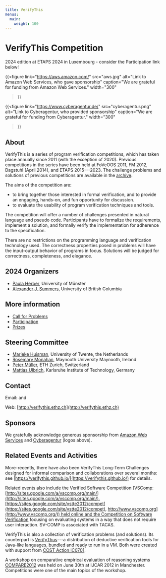 ```yaml
---
title: VerifyThis
menus: 
  main:
    weight: 100		
---
```


 
# VerifyThis Competition

2024 edition at ETAPS 2024 in Luxembourg - consider the Participation link below!

{{<figure link="https://aws.amazon.com/" 
         src="aws.jpg" alt="Link to Amazon Web Services, who gave sponsorship"
         caption="We are grateful for funding from Amazon Web Services."
         width="300"
>}}

{{<figure link="https://www.cyberagentur.de/"
          src="cyberagentur.png" alt="Link to Cyberagentur, who provided sponsorship"
          caption="We are grateful for funding from Cyberagentur."
          width="300"
>}}

## About

VerifyThis is a series of program verification competitions, which has
taken place annually since 2011 (with the exception of 2020). Previous
competitions in the series have been held at FoVeOOS 2011, FM 2012,
Dagstuhl (April 2014), and ETAPS 2015---2023. The challenge problems and
solutions of previous competitions are available in the
[archive](/archive.html).

The aims of the competition are:

-   to bring together those interested in formal verification, and to
    provide an engaging, hands-on, and fun opportunity for discussion.
-   to evaluate the usability of program verification techniques and
    tools.

The competition will offer a number of challenges presented in
natural language and pseudo code. Participants have to formalize the
requirements, implement a solution, and formally verify the
implementation for adherence to the specification.

There are no restrictions on the programming language and
verification technology used. The correctness properties posed in
problems will have the input-output behavior of programs in focus.
Solutions will be judged for correctness, completeness, and elegance. 

## 2024 Organizers

-   [Paula Herber](https://www.uni-muenster.de/EmbSys/team/herber/), University of Münster
-   [Alexander J. Summers](https://www.cs.ubc.ca/~alexsumm/), University of British Columbia

## More information

-   [Call for Problems](cfp)
-   [Participation](participation)
-   [Prizes](prizes)

## Steering Committee

-   [Marieke Huisman](http://wwwhome.ewi.utwente.nl/%7Emarieke/), University of Twente, the Netherlands
-   [Rosemary Monahan](http://www.cs.nuim.ie/users/dr-rosemary-monahan), Maynooth University Maynooth, Ireland
-   [Peter Müller](/people/personal/pmueller-pers.html), ETH Zurich, Switzerland
-   [Mattias Ulbrich](https://formal.iti.kit.edu/ulbrich/), Karlsruhe Institute of Technology, Germany

## Contact

Email:  and


Web: [http://verifythis.ethz.ch](http://verifythis.ethz.ch)

## **Sponsors**

We gratefully acknowledge generous sponsorship from [Amazon Web Services](https://aws.amazon.com/) and [Cyberagentur](https://www.cyberagentur.de/) (logos above).

## Related Events and Activities

More-recently, there have also been VerifyThis Long-Term Challenges
designed for informal comparison and collaborations over several months:
see [https://verifythis.github.io/](https://verifythis.github.io/) for details.

Related events also include the Verified Software Competition
(VSComp: [http://sites.google.com/a/vscomp.org/main/](http://sites.google.com/a/vscomp.org/main/), [https://sites.google.com/site/vstte2012/compet](https://sites.google.com/site/vstte2012/compet), [http://www.vscomp.org](http://www.vscomp.org/))  held online and the Competition on Software
Verification](http://sv-comp.sosy-lab.org/)  focusing on evaluating systems in
a way that does not require user interaction. SV-COMP is associated with
TACAS.


VerifyThis is also a collection of verification problems (and
solutions). Its counterpart is [VerifyThus](http://verifythus.cost-ic0701.org/)---a distribution of deductive
verification tools for Java-like languages, bundled and ready to run in
a VM. Both were created with support from [COST Action IC0701](http://verifythus.cost-ic0701.org/).

A workshop on comparative empirical evaluation of reasoning
systems [COMPARE2012](http://compare2012.verifythis.org/) was held on June 30th at IJCAR 2012
in Manchester. Competitions were one of the main topics of the workshop.
